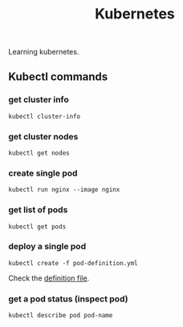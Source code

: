 <h1 align="center">
  Kubernetes
</h1>

<br />

Learning kubernetes.

## Kubectl commands

### get cluster info

```kubectl cluster-info```

### get cluster nodes

```kubectl get nodes```

### create single pod

```kubectl run nginx --image nginx```

### get list of pods

```kubectl get pods```

### deploy a single pod

```kubectl create -f pod-definition.yml```

Check the [definition file]('./pod-definition.yml').

### get a pod status (inspect pod)

```kubectl describe pod pod-name```
